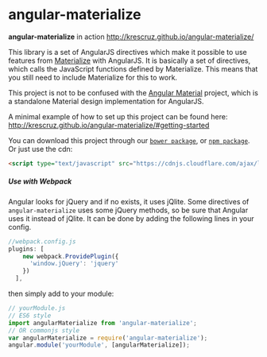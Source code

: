 angular-materialize
===================

**angular-materialize** in action http://krescruz.github.io/angular-materialize/

This library is a set of AngularJS directives which make it possible to use features from [Materialize](http://materializecss.com/) with AngularJS.
It is basically a set of directives, which calls the JavaScript functions defined by Materialize. This means that you still need to include Materialize for this to work. 

This project is not to be confused with the [Angular Material](https://material.angularjs.org/) project, which is a standalone Material design implementation for AngularJS.

A minimal example of how to set up this project can be found here: http://krescruz.github.io/angular-materialize/#getting-started

You can download this project through our [`bower package`](http://bower.io/search/?q=angular-materialize), or [`npm package`](https://www.npmjs.com/package/angular-materialize).
Or just use the cdn:

```html
<script type="text/javascript" src="https://cdnjs.cloudflare.com/ajax/libs/angular-materialize/0.1.9/angular-materialize.min.js"></script>
```

##### Use with Webpack
Angular looks for jQuery and if no exists, it uses jQlite. Some directives of `angular-materialize` uses some jQuery methods, so be sure that Angular uses it instead of jQlite. It can be done by adding the following lines in your config.
```javascript
//webpack.config.js
plugins: [
    new webpack.ProvidePlugin({
      'window.jQuery': 'jquery'
    })
  ],
```
then simply add to your module:
```javascript
// yourModule.js
// ES6 style
import angularMaterialize from 'angular-materialize';
// OR commonjs style
var angularMaterialize = require('angular-materialize');
angular.module('yourModule', [angularMaterialize]);
```